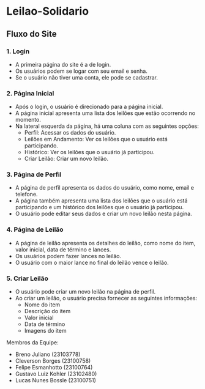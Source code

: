 # Leilao-Solidario

## Fluxo do Site
### 1. Login
* A primeira página do site é a de login.
* Os usuários podem se logar com seu email e senha.
* Se o usuário não tiver uma conta, ele pode se cadastrar.
### 2. Página Inicial
* Após o login, o usuário é direcionado para a página inicial.
* A página inicial apresenta uma lista dos leilões que estão ocorrendo no momento.
* Na lateral esquerda da página, há uma coluna com as seguintes opções:
  * Perfil: Acessar os dados do usuário.
  * Leilões em Andamento: Ver os leilões que o usuário está participando.
  * Histórico: Ver os leilões que o usuário já participou.
  * Criar Leilão: Criar um novo leilão.
### 3. Página de Perfil
* A página de perfil apresenta os dados do usuário, como nome, email e telefone.
* A página também apresenta uma lista dos leilões que o usuário está participando e um histórico dos leilões que o usuário já participou.
* O usuário pode editar seus dados e criar um novo leilão nesta página.
### 4. Página de Leilão
* A página de leilão apresenta os detalhes do leilão, como nome do item, valor inicial, data de término e lances.
* Os usuários podem fazer lances no leilão.
* O usuário com o maior lance no final do leilão vence o leilão.
### 5. Criar Leilão
* O usuário pode criar um novo leilão na página de perfil.
* Ao criar um leilão, o usuário precisa fornecer as seguintes informações:
  * Nome do item
  * Descrição do item
  * Valor inicial
  * Data de término
  * Imagens do item


Membros da Equipe:
 * Breno Juliano (23103778)
 * Cleverson Borges (23100758)
 * Felipe Esmanhotto (23100764)
 * Gustavo Luiz Kohler (23102480)
 * Lucas Nunes Bossle (23100751)

